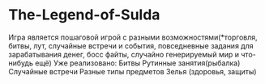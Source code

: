 # The-Legend-of-Sulda
Игра является пошаговой игрой с разными возможностями(*торговля, битвы, лут, случайные встречи и события, 
повседневные задания для зарабатывания денег, босс файты, случайно генерируемый мир и что-нибудь ещё)
Уже реализовано:
Битвы
Рутинные занятия(рыбалка)
Случайные встречи
Разные типы предметов
Зелья (здоровья, защиты)
  
